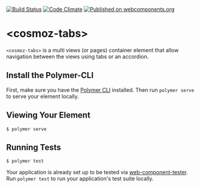 [![Build Status](https://travis-ci.org/Neovici/cosmoz-tabs.svg?branch=master)](https://travis-ci.org/Neovici/cosmoz-tabs)
[![Code Climate](https://codeclimate.com/github/codeclimate/codeclimate/badges/gpa.svg)](https://codeclimate.com/github/Neovici/cosmoz-tabs)
[![Published on webcomponents.org](https://img.shields.io/badge/webcomponents.org-published-blue.svg)](https://www.webcomponents.org/element/Neovici/cosmoz-tabs)

# &lt;cosmoz-tabs&gt;

`<cosmoz-tabs>` is a multi views (or pages) container element that allow navigation between the views using tabs or an accordion.

<!--
```
<custom-element-demo>
  <template>
    <link rel="import" href="cosmoz-tab.html">
    <link rel="import" href="cosmoz-tabs.html">
    <cosmoz-tabs>
      <cosmoz-tab heading="First tab" tab-id="tab1">
        <p>Lorem ipsum dolor sit amet, consectetur adipiscing elit. Vestibulum massa ante,
          maximus in consectetur non, imperdiet ullamcorper risus. Donec vulputate justo nibh.
        </p>
      </cosmoz-tab>
      <cosmoz-tab heading="Second tab" tab-id="tab2">
        <p>Fusce consectetur nisi at felis finibus rutrum. Vestibulum fermentum pharetra sem,
           vitae tincidunt est mattis tristique. Donec blandit nulla non tellus tincidunt pretium.
        </p>
      </cosmoz-tab>
      <cosmoz-tab heading="Third tab" tab-id="tab3">
        <p>Etiam ante dolor, commodo non vestibulum vel, malesuada a nunc. Vestibulum accumsan,
           sapien eu gravida consectetur, purus felis lobortis massa, id consequat eros lacus sit amet quam.
        </p>
      </cosmoz-tab>
    </cosmoz-tabs>
  </template>
</custom-element-demo>
```
-->

## Install the Polymer-CLI

First, make sure you have the [Polymer CLI](https://www.npmjs.com/package/polymer-cli) installed. Then run `polymer serve` to serve your element locally.

## Viewing Your Element

```
$ polymer serve
```

## Running Tests

```
$ polymer test
```

Your application is already set up to be tested via [web-component-tester](https://github.com/Polymer/web-component-tester). Run `polymer test` to run your application's test suite locally.
